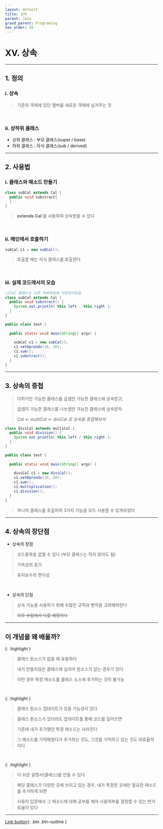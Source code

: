 ```yaml
---
layout: default
title: 상속
parent: Java
grand_parent: Programing
nav_order: 16
---
```


# XV. 상속

---

## 1. 정의

### i. 상속

> 기존의 객체에 있던 멤버를 새로운 객체에 넘겨주는 것

<br/>

### ii. 상하위 클래스

- 상위 클래스 : 부모 클래스(super / base)
- 하위 클래스 : 자식 클래스(sub   / derived)

---

## 2. 사용법

### i. 클래스와 매소드 만들기

```java
class subCal extends Cal {
  public void substract{
  }
}
```

> **extends Cal** 를 사용하여 상속받을 수 있다

<br/>

### ii. 메인에서 호출하기

```java
subCal c1 = new subCal();
```

> 호출할 때는 자식 클래스를 호출한다

<br/>

### iii. 실제 코드에서의 모습

```java
//Cal 클래스는 다른 자바파일에 저장되어있음
class subCal extends Cal {
  public void substract() {
    System.out.println( this.left - this.right );
  }
}

public class test {
	
  public static void main(String[] args) {
		
    subCal c1 = new subCal();
    c1.setOprands(10, 20);
    c1.sum();
    c1.substract();
  }
}
```

---

## 3. 상속의 중첩

> 더하기만 가능한 클래스를 곱셈만 가능한 클래스에 상속받고,
>
> 곱셈이 가능한 클래스를 나눗셈만 가능한 클래스에 상속받자 
>
> _Cal <- multiCal <- diviCal 로 상속을 중첩해보자_

```java
class diviCal extends multiCal {
  public void division() {
    System.out.println( this.left / this.right );
  }
}

public class test {
	
  public static void main(String[] args) {
		
    diviCal c1 = new diviCal();
    c1.setOprands(10, 20);
    c1.sum();
    c1.multiplication();
    c1.division();
  }
}
```

> 하나의 클래스를 호출하여 3가지 기능을 모두 사용할 수 있게되었다

---

## 4. 상속의 장단점

- 상속의 장점

> 코드중복을 없앨 수 있다 (부모 클래스는 적지 않아도 됨)
>
> 가독성의 증가 
>
> 유지보수의 편이성

<br/>

- 상속의 단점

> 상속 기능을 사용하기 위해 수많은 규칙과 변칙을 고려해야한다
>
> ~~이후 수업에서 다룰 예정이다~~

---

## **이 개념을 왜 배울까?**

{: .highlight }
> 클래스 원소스가 없을 때 유용하다

> 내가 만들지않은 클래스에 심지어 원소스가 없는 경우가 있다
>
> 이런 경우 특정 매소드를 클래스 소스에 추가하는 것이 불가능

<br/>

{: .highlight }
> 클래스 원소스 업데이트가 있을 가능성이 있다

> 클래스 원소스가 있더라도 업데이트를 통해 코드를 덮어쓰면
>
> 기존에 내가 추가했던 특정 매소드는 사라진다
>
> 그 매소드를 기억해뒀다가 추가하는 것도, 그것을 기억하고 있는 것도 비효율적이다

<br/>

{: .highlight }
> 더 쉬운 설명서(클래스)를 만들 수 있다

> 해당 클래스가 다양한 곳에 쓰이고 있는 경우, 내가 특정한 곳에만 필요한 매소드를 추가하게 되면
>
> 사용자 입장에서 그 매소드에 대해 공부를 해야 사용여부를 결정할 수 있는 번거로움이 있다

---

[Link button](https://opentutorials.org/course/1223/6060){: .btn .btn-outline }
